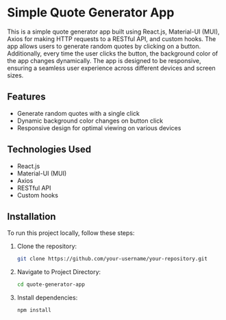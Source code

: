 # Simple Quote Generator App
This is a simple quote generator app built using React.js, Material-UI (MUI), Axios for making HTTP requests to a RESTful API, and custom hooks. The app allows users to generate random quotes by clicking on a button. Additionally, every time the user clicks the button, the background color of the app changes dynamically. The app is designed to be responsive, ensuring a seamless user experience across different devices and screen sizes.

## Features
* Generate random quotes with a single click
* Dynamic background color changes on button click
* Responsive design for optimal viewing on various devices

## Technologies Used

- React.js
- Material-UI (MUI)
- Axios
- RESTful API
- Custom hooks

## Installation
To run this project locally, follow these steps:

1. Clone the repository:

   ```bash
   git clone https://github.com/your-username/your-repository.git 
  2. Navigate to Project Directory:

     ```bash
     cd quote-generator-app 
  3. Install dependencies:

     ```bash
     npm install
     
